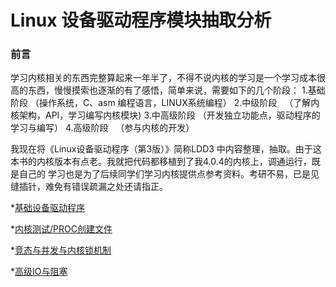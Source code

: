 # Linux 设备驱动程序模块抽取分析

### 前言

学习内核相关的东西完整算起来一年半了，不得不说内核的学习是一个学习成本很高的东西，慢慢摸索也逐渐的有了感悟，简单来说，需要如下的几个阶段：
1.基础阶段   （操作系统，C、asm 编程语言，LINUX系统编程）
2.中级阶段   （了解内核架构，API，学习编写内核模块)
3.中高级阶段 （开发独立功能点，驱动程序的学习与编写）
4.高级阶段   （参与内核的开发）

我现在将《Linux设备驱动程序（第3版）》简称LDD3 中内容整理，抽取。由于这本书的内核版本有点老。我就把代码都移植到了我4.0.4的内核上，调通运行，既是自己的
学习也是为了后续同学们学习内核提供点参考资料。考研不易，已是见缝插针，难免有错误疏漏之处还请指正。

*[基础设备驱动程序](./simple_basic/README.md)


*[内核测试/PROC创建文件](./test_kernel/README.md)


*[竞态与并发与内核锁机制](./concur/README.md)


*[高级IO与阻塞](./higher_scull/README.md)
